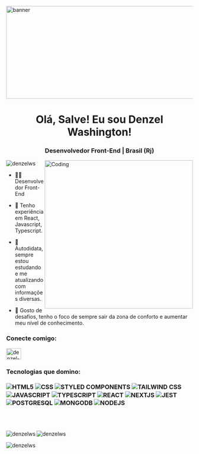 <img src='https://www.digitaland.tv/wp-content/uploads/2016/03/banner_developer-.jpg' alt="banner" width='1050' height='250'></img>


<h1 align="center">Olá, Salve! Eu sou Denzel Washington!</h1>
<h3 align="center"> Desenvolvedor Front-End | Brasil (Rj)</h3>

<img src="https://cdn.dribbble.com/users/1708816/screenshots/15637256/media/f9826f0af8a49462f048262a8502035b.gif" alt="Coding" width='400' align='right'></img>

<p align="left"> <img src="https://komarev.com/ghpvc/?username=denzelws&label=Profile%20views&color=0e75b6&style=flat" alt="denzelws"/> </p>

- 🐱‍👤 Desenvolvedor Front-End 

- 🧐 Tenho experiência em React, Javascript, Typescript.

- 🧠 Autodidata, sempre estou estudando e me atualizando com informações diversas.

- 🦾 Gosto de desafios, tenho o foco de sempre sair da zona de conforto e aumentar meu nível de conhecimento. 

<h3 align="left">Conecte comigo:</h3>
<p align="left">
<a href="https://linkedin.com/in/denzel-washington-587730185" target="blank"><img align="center" src="https://raw.githubusercontent.com/rahuldkjain/github-profile-readme-generator/master/src/images/icons/Social/linked-in-alt.svg" alt="denzel-washington-587730185" height="30" width="40" /></a>
</p>

<h3 align="left">Tecnologias que domino: 
<br><br>
<img align="center" alt="HTML5"
src="https://img.shields.io/badge/HTML5-E34F26?style=for-the-badge&logo=html5&logoColor=white">
<img align="center" alt="CSS"
src="https://img.shields.io/badge/CSS-239120?&style=for-the-badge&logo=css3&logoColor=white">
<img align="center" alt="STYLED COMPONENTS"
src="https://img.shields.io/badge/styled--components-DB7093?style=for-the-badge&logo=styled-components&logoColor=white">
<img align="center" alt="TAILWIND CSS"
src="https://img.shields.io/badge/Tailwind_CSS-38B2AC?style=for-the-badge&logo=tailwind-css&logoColor=white">
<img align="center" alt="JAVASCRIPT"
src="https://img.shields.io/badge/JavaScript-323330?style=for-the-badge&logo=javascript&logoColor=F7DF1E">
<img align="center" alt="TYPESCRIPT"
src="https://img.shields.io/badge/TypeScript-007ACC?style=for-the-badge&logo=typescript&logoColor=white">
<img align="center" alt="REACT"
src="https://img.shields.io/badge/React-20232A?style=for-the-badge&logo=react&logoColor=61DAFB">
<img align="center" alt="NEXTJS"
src="https://img.shields.io/badge/Next.js-000000.svg?style=for-the-badge&logo=nextdotjs&logoColor=white">
<img align="center" alt="JEST"
src="https://img.shields.io/badge/Jest-323330?style=for-the-badge&logo=Jest&logoColor=white">
<img align="center" alt="POSTGRESQL"
src="https://img.shields.io/badge/PostgreSQL-316192?style=for-the-badge&logo=postgresql&logoColor=white">
<img align="center" alt="MONGODB"
src="https://img.shields.io/badge/MongoDB-4EA94B?style=for-the-badge&logo=mongodb&logoColor=white">
<img align="center" alt="NODEJS"
src="https://img.shields.io/badge/Node.js-339933.svg?style=for-the-badge&logo=nodedotjs&logoColor=white">
  </h3>

<br><br>

<p><img align="left" src="https://github-readme-stats.vercel.app/api/top-langs?username=denzelws&theme=nightowl&show_icons=true&locale=en&layout=compact" alt="denzelws" /></p>

<p>&nbsp;<img align="left" src="https://github-readme-stats.vercel.app/api?username=denzelws&theme=nightowl&show_icons=true&locale=en" alt="denzelws" /></p>

<p><img align="left" src="https://github-readme-streak-stats.herokuapp.com/?user=denzelws&theme=nightowl&" alt="denzelws" /></p>
